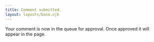 ```yaml
---
title: Comment submitted.
layout: layouts/base.njk
---
```


Your comment is now in the queue for approval. Once approved it will appear in the page.

